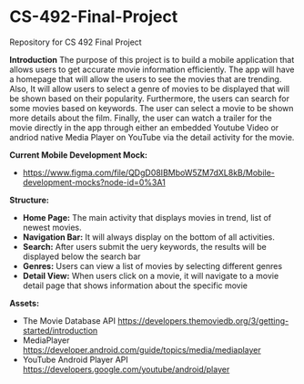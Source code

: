 # CS-492-Final-Project
Repository for CS 492 Final Project

**Introduction**
The purpose of this project is to build a mobile application that allows users to get accurate movie information efficiently. The app will have a homepage that will allow the users to see the movies that are trending. Also, It will allow users to select a genre of movies to be displayed that will be shown based on their popularity. Furthermore, the
users can search for some movies based on keywords. The user can select a movie to be shown more details about the film. Finally, the user can watch a trailer for the movie directly in the app through either an embedded Youtube Video or andriod native Media Player on YouTube via the detail activity for the movie.

**Current Mobile Development Mock:**
- https://www.figma.com/file/QDgD08IBMboW5ZM7dXL8kB/Mobile-development-mocks?node-id=0%3A1

**Structure:**
- **Home Page:** The main activity that displays movies in trend, list of newest movies.
- **Navigation Bar:** It will always display on the bottom of all activities. 
- **Search:** After users submit the uery keywords, the results will be displayed below the search bar
- **Genres:** Users can view a list of movies by selecting different genres
- **Detail View:** When users click on a movie, it will navigate to a movie detail page that
shows information about the specific movie

**Assets:**
- The Movie Database API https://developers.themoviedb.org/3/getting-started/introduction
- MediaPlayer https://developer.android.com/guide/topics/media/mediaplayer
- YouTube Android Player API https://developers.google.com/youtube/android/player
